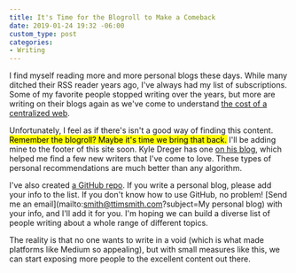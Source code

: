 ```yaml
---
title: It's Time for the Blogroll to Make a Comeback
date: 2019-01-24 19:32 -06:00
custom_type: post
categories:
- Writing
---
```


I find myself reading more and more personal blogs these days. While many ditched their RSS reader years ago, I've always had my list of subscriptions. Some of my favorite people stopped writing over the years, but more are writing on their blogs again as we've come to understand [the cost of a centralized&nbsp;web](/2019/01/the-cost-of-a-centralized-web/).


Unfortunately, I feel as if there's isn't a good way of finding this content. <mark>Remember the blogroll? Maybe it's time we bring that back.</mark> I'll be adding mine to the footer of this site soon. Kyle Dreger has one [on his blog](https://audaciousfox.net/masthead#other-writers-worth-reading), which helped me find a few new writers that I've come to love. These types of personal recommendations are much better than any algorithm. 

I've also created [a GitHub repo](https://github.com/smithtimmytim/personal-blogs). If you write a personal blog, please add your info to the list. If you don't know how to use GitHub, no problem! [Send me an email](mailto:smith@ttimsmith.com?subject=My personal blog) with your info, and I'll add it for you. I'm hoping we can build a diverse list of people writing about a whole range of different topics.

The reality is that no one wants to write in a void (which is what made platforms like Medium so appealing), but with small measures like this, we can start exposing more people to the excellent content out there.

